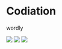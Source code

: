 # Codiation

wordly

<img src="https://github.com/sai123gopal/Codiation/blob/main/Screenshot%20(101).png?raw=true">

<img src="https://github.com/sai123gopal/Codiation/blob/main/Screenshot%20(102).png?raw=true">
<img src="https://github.com/sai123gopal/Codiation/blob/main/Screenshot%20(103).png?raw=true">
